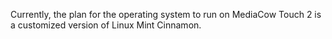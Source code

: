 Currently, the plan for the operating system to run on MediaCow Touch 2 is a customized version of Linux Mint Cinnamon.





